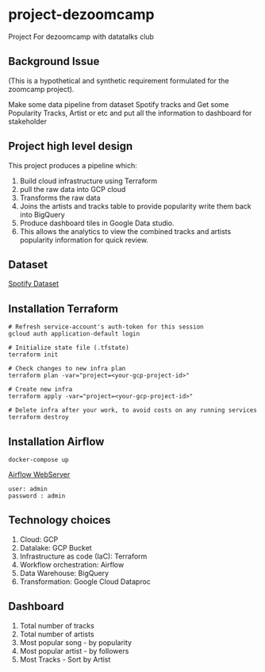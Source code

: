 # project-dezoomcamp
Project For dezoomcamp with datatalks club



## Background Issue 
(This is a hypothetical and synthetic requirement formulated for the zoomcamp project).

Make some data pipeline from dataset Spotify tracks and Get some Popularity Tracks, Artist or etc and put all the information to dashboard for stakeholder 

## Project high level design
This project produces a pipeline which:

1. Build cloud infrastructure using Terraform 
2. pull the raw data into GCP cloud
3. Transforms the raw data 
4. Joins the artists and tracks table to provide popularity write them back into BigQuery
5. Produce dashboard tiles in Google Data studio.
6. This allows the analytics to view the combined tracks and artists popularity information for quick review.

## Dataset
[Spotify Dataset](https://www.kaggle.com/yamaerenay/spotify-dataset-19212020-600k-tracks?select=tracks.csv)

## Installation Terraform

```shell
# Refresh service-account's auth-token for this session
gcloud auth application-default login

# Initialize state file (.tfstate)
terraform init

# Check changes to new infra plan
terraform plan -var="project=<your-gcp-project-id>"
```

```shell
# Create new infra
terraform apply -var="project=<your-gcp-project-id>"
```

```shell
# Delete infra after your work, to avoid costs on any running services
terraform destroy
```

## Installation Airflow

```shell
docker-compose up 
```

[Airflow WebServer](http://localhost:8080)

```shell
user: admin
password : admin
```


## Technology choices
1. Cloud: GCP
2. Datalake: GCP Bucket
3. Infrastructure as code (IaC): Terraform 
4. Workflow orchestration: Airflow 
5. Data Warehouse: BigQuery 
6. Transformation: Google Cloud Dataproc

## Dashboard
1. Total number of tracks
2. Total number of artists
3. Most popular song - by popularity
4. Most popular artist - by followers
5. Most Tracks - Sort by Artist